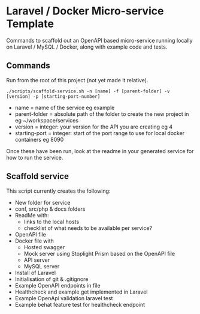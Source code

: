 # Laravel / Docker Micro-service Template

Commands to scaffold out an OpenAPI based micro-service running locally on Laravel / MySQL / Docker, along with example code and tests.

## Commands

Run from the root of this project (not yet made it relative).

``./scripts/scaffold-service.sh -n [name] -f [parent-folder] -v [version] -p [starting-port-number]``

* name = name of the service eg example
* parent-folder = absolute path of the folder to create the new project in eg ~/workspace/services
* version = integer: your version for the API you are creating eg 4
* starting-port = integer: start of the port range to use for local docker containers eg 8090

Once these have been run, look at the readme in your generated service for how to run the service.

## Scaffold service 

This script currently creates the following:

* New folder for service
* conf, src/php & docs folders
* ReadMe with:
  * links to the local hosts
  * checklist of what needs to be available per service?
* OpenAPI file
* Docker file with
  * Hosted swagger
  * Mock server using Stoplight Prism based on the OpenAPI file
  * API server
  * MySQL server
* Install of Laravel
* Initialisation of git & .gitignore
* Example OpenAPI endpoints in file
* Healthcheck and example get implemented in Laravel
* Example OpenApi validation laravel test
* Example behat feature test for healthcheck endpoint

